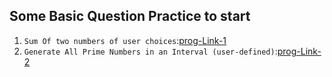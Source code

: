 
## Some Basic Question Practice to start

[Prog-Link-1]: ./blob/main/BasicPractice/1_add2Num.py
[Prog-Link-2]: ./blob/main/BasicPractice/2_GenPrimeNumBt2Num.py

1) `Sum Of two numbers of user choices`:[prog-Link-1]
2) `Generate All Prime Numbers in an Interval (user-defined)`:[prog-Link-2]
